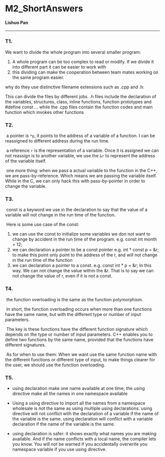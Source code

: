 # M2_ShortAnswers

#### Lishuo Pan

---

### T1.

We want to divide the whole program into several smaller program: 

1. A whole program can be too complex to read or modify. If we divide it into different part it can be easier to work with 
2. this dividing can make the cooperation between team mates working on the same program easier.

why do they use distinctive filename extensions such as .cpp and .h:

This can divide the files by different jobs. .h files include the declaration of the variables, structures, class, inline functions, function prototypes and #define const …  while the .cpp files contain the function codes and main function which invokes other functions

### T2.

​	 a pointer is `*p`, it points to the address of a variable of a function. I can be reassigned to different address during the run time.

​	a reference `r` is the representation of a variable. Once it is assigned we can not reassign is to another variable, we use the `&r` to represent the address of the variable itself.

​	one more thing: when we pass a actual variable to the function in the C++, we are pass-by-reference. Which means we are passing the variable itself. While in the C, we can only hack this with pass-by-pointer in order to change the variable.

### T3.

​	const is a keyword we use in the declaration to say that the value of a variable will not change in the run time of the function.

​	Here is some use case of the const:

1. we can use the const to initialize some variables we don not want to change by accident in the run time of the program. e.g. const int month = 12;
2. we can declaration a pointer to be a const pointer e.g. int * const p = &r; to make this point only point to the address of the r, and will not change in the run time of the function
3. we can declaration a pointer to a const. e.g. const int * p = &r; In this way. We can not change the value within the &r. That is to say we can not change the value of r, even if it is not a const. 

### T4.

​	the function overloading is the same as the function polymorphism.  	

​	In short, the function overloading occurs when more than one functions have the same name, but with the different type or number of input parameters. 

​	The key is these functions have the different function signature which depends on the type or number of input parameters. C++ enables you to define two functions by the same name, provided that the functions have different signatures.

​	As for when to use them: When we want use the same function name with the different functions or different type of input, to make things clearer for the user, we should use the function overloading.	

### T5.

- using declaration make one name available at one time; the using directive make all the names in one namespace available 

- Using a using directive to import all the names from a namespace wholesale is not the same as using multiple using declarations. using directive will not conflict with the declaration of a variable if the name of the variable is the same. using declaration will conflict with a variable declaration if the name of the variable is the same.

- using declaration is safer: it shows exactly what names you are making available. And if the name conflicts with a local name, the compiler lets you know. You will not be warned if you accidentally overwrite you namespace variable if you use using directive.


  ​			
  ​

​	


​			
​		
​	